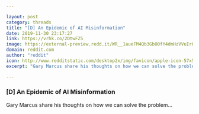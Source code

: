 ```yaml
---

layout: post
category: threads
title: "[D] An Epidemic of AI Misinformation"
date: 2019-11-30 23:17:27
link: https://vrhk.co/2DtwFZ5
image: https://external-preview.redd.it/WR__1aueFM4Qb3GbO0fY4dmHzVVuIrQqS7nfGMcUaXc.jpg?width=1200&height=628.272251309&auto=webp&s=4e8c296aa4567ab294640157e711ae09d05b9f31
domain: reddit.com
author: "reddit"
icon: http://www.redditstatic.com/desktop2x/img/favicon/apple-icon-57x57.png
excerpt: "Gary Marcus share his thoughts on how we can solve the problem..."

---
```


### [D] An Epidemic of AI Misinformation

Gary Marcus share his thoughts on how we can solve the problem...